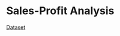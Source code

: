 # Sales-Profit Analysis


[Dataset](https://drive.google.com/drive/folders/1rHdX0JW7r4UWTAX8hqBuuKJrnI3ePIKq?usp=sharing)
